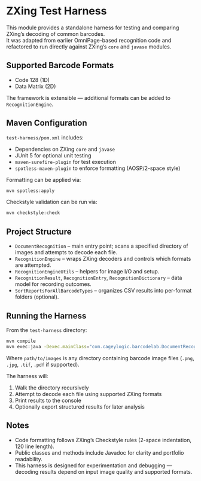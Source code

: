 # ZXing Test Harness

This module provides a standalone harness for testing and comparing ZXing’s decoding of common barcodes.  
It was adapted from earlier OmniPage-based recognition code and refactored to run directly against ZXing’s `core` and `javase` modules.

## Supported Barcode Formats
- Code 128 (1D)
- Data Matrix (2D)

The framework is extensible — additional formats can be added to `RecognitionEngine`.

## Maven Configuration

`test-harness/pom.xml` includes:
- Dependencies on ZXing `core` and `javase`
- JUnit 5 for optional unit testing
- `maven-surefire-plugin` for test execution
- `spotless-maven-plugin` to enforce formatting (AOSP/2-space style)

Formatting can be applied via:

```bash
mvn spotless:apply
```

Checkstyle validation can be run via:

```bash
mvn checkstyle:check
```

## Project Structure
- `DocumentRecognition` – main entry point; scans a specified directory of images and attempts to decode each file.  
- `RecognitionEngine` – wraps ZXing decoders and controls which formats are attempted.  
- `RecognitionEngineUtils` – helpers for image I/O and setup.  
- `RecognitionResult`, `RecognitionEntry`, `RecognitionDictionary` – data model for recording outcomes.  
- `SortReportsForAllBarcodeTypes` – organizes CSV results into per-format folders (optional).

## Running the Harness

From the `test-harness` directory:

```bash
mvn compile
mvn exec:java -Dexec.mainClass="com.cageylogic.barcodelab.DocumentRecognition" -Dexec.args="path/to/images"
```

Where `path/to/images` is any directory containing barcode image files (`.png`, `.jpg`, `.tif`, `.pdf` if supported).

The harness will:
1. Walk the directory recursively
2. Attempt to decode each file using supported ZXing formats
3. Print results to the console
4. Optionally export structured results for later analysis

## Notes
- Code formatting follows ZXing’s Checkstyle rules (2-space indentation, 120 line length).  
- Public classes and methods include Javadoc for clarity and portfolio readability.  
- This harness is designed for experimentation and debugging — decoding results depend on input image quality and supported formats.

